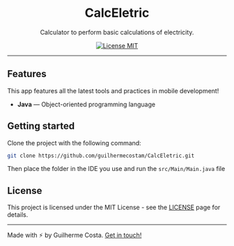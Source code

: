 <h1 align="center">
<br>
CalcEletric
</h1>

<p align="center">Calculator to perform basic calculations of electricity.</p>

<p align="center">
  <a href="https://opensource.org/licenses/MIT">
    <img src="https://img.shields.io/badge/License-MIT-blue.svg" alt="License MIT">
  </a>
</p>

<hr />

## Features

This app features all the latest tools and practices in mobile development!

- **Java** — Object-oriented programming language

## Getting started

Clone the project with the following command:

```sh
git clone https://github.com/guilhermecostam/CalcEletric.git
```

Then place the folder in the IDE you use and run the `src/Main/Main.java` file

## License

This project is licensed under the MIT License - see the [LICENSE](https://opensource.org/licenses/MIT) page for details.

---

Made with :zap: by Guilherme Costa. [Get in touch!](https://www.linkedin.com/in/guilhermecostam/)
